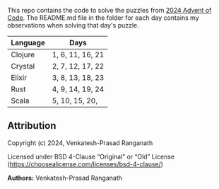 This repo contains the code to solve the puzzles from [2024 Advent of
Code](https://adventofcode.com/). The README.md file in the folder for each day
contains my observations when solving that day's puzzle.

|Language| Days
|--------|-------
|Clojure | 1, 6,  11, 16, 21
|Crystal | 2, 7,  12, 17, 22
|Elixir  | 3, 8,  13, 18, 23
|Rust    | 4, 9,  14, 19, 24
|Scala   | 5, 10, 15, 20,


## Attribution

Copyright (c) 2024, Venkatesh-Prasad Ranganath

Licensed under BSD 4-Clause “Original” or “Old” License (https://choosealicense.com/licenses/bsd-4-clause/)

**Authors:** Venkatesh-Prasad Ranganath
